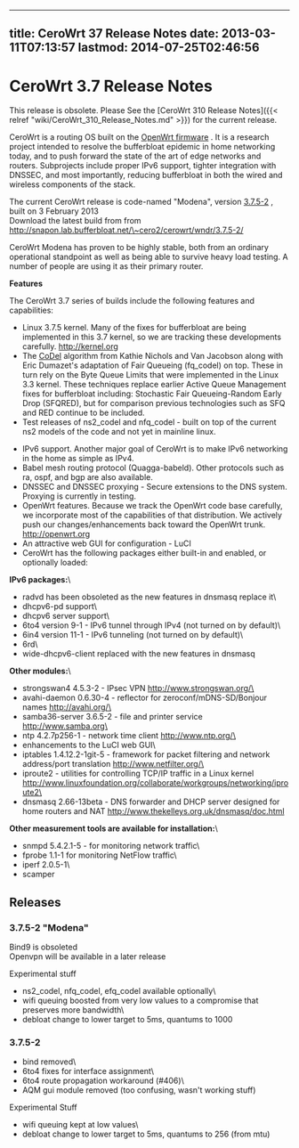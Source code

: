 
---
title: CeroWrt 37 Release Notes
date: 2013-03-11T07:13:57
lastmod: 2014-07-25T02:46:56
---
CeroWrt 3.7 Release Notes
=========================

This release is obsolete. Please See the [CeroWrt 310 Release Notes]({{< relref "wiki/CeroWrt_310_Release_Notes.md" >}}) for the current release.

CeroWrt is a routing OS built on the [OpenWrt
firmware](http://openwrt.org) . It is a research project intended to
resolve the bufferbloat epidemic in home networking today, and to push
forward the state of the art of edge networks and routers. Subprojects
include proper IPv6 support, tighter integration with DNSSEC, and most
importantly, reducing bufferbloat in both the wired and wireless
components of the stack.

The current CeroWrt release is code-named "Modena", version
[3.7.5-2](http://snapon.lab.bufferbloat.net/~cero2/cerowrt/wndr/3.7.5-2/)
, built on 3 February 2013\
Download the latest build from from
http://snapon.lab.bufferbloat.net/\~cero2/cerowrt/wndr/3.7.5-2/

CeroWrt Modena has proven to be highly stable, both from an ordinary
operational standpoint as well as being able to survive heavy load
testing. A number of people are using it as their primary router.

**Features**

The CeroWrt 3.7 series of builds include the following features and
capabilities:

-   Linux 3.7.5 kernel. Many of the fixes for bufferbloat are being
    implemented in this 3.7 kernel, so we are tracking these
    developments carefully. http://kernel.org
-   The [CoDel](http://www.bufferbloat.net/projects/codel/wiki)
    algorithm from Kathie Nichols and Van Jacobson along with Eric
    Dumazet's adaptation of Fair Queueing (fq\_codel) on top. These in
    turn rely on the Byte Queue Limits that were implemented in the
    Linux 3.3 kernel. These techniques replace earlier Active Queue
    Management fixes for bufferbloat including: Stochastic Fair
    Queueing-Random Early Drop (SFQRED), but for comparison previous
    technologies such as SFQ and RED continue to be included.
-   Test releases of ns2\_codel and nfq\_codel - built on top of the
    current ns2 models of the code and not yet in mainline linux.

<!-- -->

-   IPv6 support. Another major goal of CeroWrt is to make IPv6
    networking in the home as simple as IPv4.
-   Babel mesh routing protocol (Quagga-babeld). Other protocols such as
    ra, ospf, and bgp are also available.
-   DNSSEC and DNSSEC proxying - Secure extensions to the DNS system.
    Proxying is currently in testing.
-   OpenWrt features. Because we track the OpenWrt code base carefully,
    we incorporate most of the capabilities of that distribution. We
    actively push our changes/enhancements back toward the
    OpenWrt trunk. http://openwrt.org
-   An attractive web GUI for configuration - LuCI
-   CeroWrt has the following packages either built-in and enabled, or
    optionally loaded:

**IPv6 packages:**\
- radvd has been obsoleted as the new features in dnsmasq replace it\
- dhcpv6-pd support\
- dhcpv6 server support\
- 6to4 version 9-1 - IPv6 tunnel through IPv4 (not turned on by
default)\
- 6in4 version 11-1 - IPv6 tunneling (not turned on by default)\
- 6rd\
- wide-dhcpv6-client replaced with the new features in dnsmasq

**Other modules:**\
- strongswan4 4.5.3-2 - IPsec VPN http://www.strongswan.org/\
- avahi-daemon 0.6.30-4 - reflector for zeroconf/mDNS-SD/Bonjour names
http://avahi.org/\
- samba36-server 3.6.5-2 - file and printer service
http://www.samba.org\
- ntp 4.2.7p256-1 - network time client http://www.ntp.org/\
- enhancements to the LuCI web GUI\
- iptables 1.4.12.2-1git-5 - framework for packet filtering and network
address/port translation http://www.netfilter.org/\
- iproute2 - utilities for controlling TCP/IP traffic in a Linux kernel
http://www.linuxfoundation.org/collaborate/workgroups/networking/iproute2\
- dnsmasq 2.66-13beta - DNS forwarder and DHCP server designed for home
routers and NAT http://www.thekelleys.org.uk/dnsmasq/doc.html

**Other measurement tools are available for installation:**\
- snmpd 5.4.2.1-5 - for monitoring network traffic\
- fprobe 1.1-1 for monitoring NetFlow traffic\
- iperf 2.0.5-1\
- scamper

Releases
--------

### 3.7.5-2 "Modena"

Bind9 is obsoleted\
Openvpn will be available in a later release

Experimental stuff

- ns2\_codel, nfq\_codel, efq\_codel available optionally\
- wifi queuing boosted from very low values to a compromise that
preserves more bandwidth\
- debloat change to lower target to 5ms, quantums to 1000

### 3.7.5-2

- bind removed\
- 6to4 fixes for interface assignment\
- 6to4 route propagation workaround (\#406)\
- AQM gui module removed (too confusing, wasn't working stuff)

Experimental Stuff

- wifi queuing kept at low values\
- debloat change to lower target to 5ms, quantums to 256 (from mtu)
